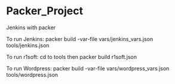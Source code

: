 # Packer_Project

Jenkins with packer

To run Jenkins:
 packer build -var-file vars/jenkins_vars.json  tools/jenkins.json

To run r1soft:
cd to tools then packer build r1soft.json

To run Wordpress:
packer build -var-file vars/wordpress_vars.json tools/wordpress.json 
